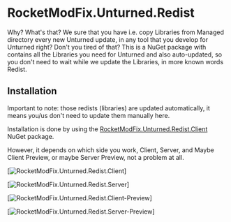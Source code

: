 # RocketModFix.Unturned.Redist

Why? What's that? We sure that you have i.e. copy Libraries from Managed directory every new Unturned update, in any tool that you develop for Unturned right? Don't you tired of that? This is a NuGet package with contains all the Libraries you need for Unturned and also auto-updated, so you don't need to wait while we update the Libraries, in more known words Redist.

## Installation

Important to note: those redists (libraries) are updated automatically, it means you/us don't need to update them manually here.

Installation is done by using the [RocketModFix.Unturned.Redist.Client][nuget_package_RocketModFix.Unturned.Redist.Client] NuGet package.

However, it depends on which side you work, Client, Server, and Maybe Client Preview, or maybe Server Preview, not a problem at all.

[![RocketModFix.Unturned.Redist.Client][badge_RocketModFix.Unturned.Redist.Client]]

[![RocketModFix.Unturned.Redist.Server][badge_RocketModFix.Unturned.Redist.Server]]

[![RocketModFix.Unturned.Redist.Client-Preview][badge_RocketModFix.Unturned.Redist.Client-Preview]]

[![RocketModFix.Unturned.Redist.Server-Preview][badge_RocketModFix.Unturned.Redist.Server-Preview]]





[nuget_package_RocketModFix.Unturned.Redist.Client]: https://www.nuget.org/packages/RocketModFix.Unturned.Redist.Client
[nuget_package_RocketModFix.Unturned.Redist.Server]: https://www.nuget.org/packages/RocketModFix.Unturned.Redist.Server
[nuget_package_RocketModFix.Unturned.Redist.Client-Preview]: https://www.nuget.org/packages/RocketModFix.Unturned.Redist.Client-Preview
[nuget_package_RocketModFix.Unturned.Redist.Server-Preview]: https://www.nuget.org/packages/RocketModFix.Unturned.Redist.Server-Preview

[badge_RocketModFix.Unturned.Redist.Client]: https://img.shields.io/nuget/v/RocketModFix.Unturned.Redist.Client?label=RocketModFix.Unturned.Redist.Client&link=https%3A%2F%2Fwww.nuget.org%2Fpackages%2FRocketModFix.Unturned.Redist.Client

[badge_RocketModFix.Unturned.Redist.Server]: https://img.shields.io/nuget/v/RocketModFix.Unturned.Redist.Server?label=RocketModFix.Unturned.Redist.Server&link=https%3A%2F%2Fwww.nuget.org%2Fpackages%2FRocketModFix.Unturned.Redist.Server

[badge_RocketModFix.Unturned.Redist.Client-Preview]: https://img.shields.io/nuget/v/RocketModFix.Unturned.Redist.Client-Preview?label=RocketModFix.Unturned.Redist.Client-Preview&link=https%3A%2F%2Fwww.nuget.org%2Fpackages%2FRocketModFix.Unturned.Redist.Client-Preview

[badge_RocketModFix.Unturned.Redist.Server-Preview]: https://img.shields.io/nuget/v/RocketModFix.Unturned.Redist.Server-Preview?label=RocketModFix.Unturned.Redist.Server-Preview&link=https%3A%2F%2Fwww.nuget.org%2Fpackages%2FRocketModFix.Unturned.Redist.Server-Preview
